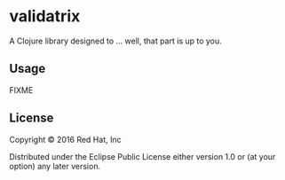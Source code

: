 # validatrix

A Clojure library designed to ... well, that part is up to you.

## Usage

FIXME

## License

Copyright © 2016 Red Hat, Inc

Distributed under the Eclipse Public License either version 1.0 or (at
your option) any later version.
